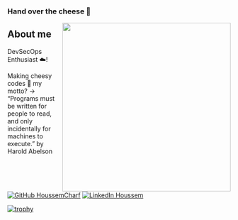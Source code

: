 ### Hand over the cheese 🤤

<img align='right' src="https://github-readme-stats.vercel.app/api?username=HoussemCharf&show_icons=true&theme=react" width="380">
<h2>About me</h2>
<p>DevSecOps Enthusiast ☁️! 
  
Making cheesy codes 🧀 my motto? -> “Programs must be written for people to read, and only incidentally for machines to execute.” by Harold Abelson  <br></p>

[![GitHub HoussemCharf](https://img.shields.io/github/followers/houssemcharf?label=Follow%20My%20Github&style=flat-square)](https://github.com/houssemcharf) [![LinkedIn Houssem](https://img.shields.io/badge/LinkedIn-blue?style=flat&logo=linkedin&labelColor=blue)](https://www.linkedin.com/in/houssemc/)
<br>

[![trophy](https://github-profile-trophy.vercel.app/?username=houssemcharf&column=8&theme=gruvbox&no-frame=true)](https://github.com/houssemcharf)
